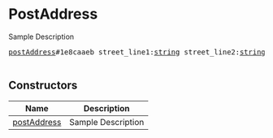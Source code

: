 # PostAddress

Sample Description

<pre>
<a href="../constructor/postAddress.md">postAddress</a>#1e8caaeb street_line1:<a href="../type/string.md">string</a> street_line2:<a href="../type/string.md">string</a> city:<a href="../type/string.md">string</a> state:<a href="../type/string.md">string</a> country_iso2:<a href="../type/string.md">string</a> post_code:<a href="../type/string.md">string</a> = <a href="../type/PostAddress.md">PostAddress</a>;

</pre>

## Constructors

| Name | Description |
|------|-------------|
| [postAddress](../constructor/postAddress.md) | Sample Description |

